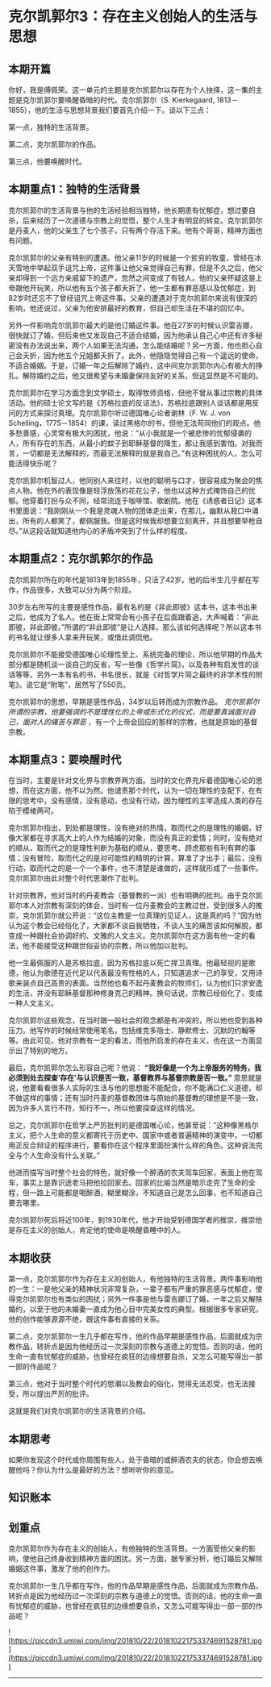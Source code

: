 # 克尔凯郭尔3：存在主义创始人的生活与思想

## 本期开篇

你好，我是傅佩荣。这一单元的主题是克尔凯郭尔以存在为个人抉择，这一集的主题是克尔凯郭尔要唤醒昏暗的时代。克尔凯郭尔（S. Kierkegaard, 1813－1855），他的生活与思想背景我们要首先介绍一下。谈以下三点：

第一点，独特的生活背景。

第二点，克尔凯郭尔的作品。

第三点，他要唤醒时代。

## 本期重点1：独特的生活背景

克尔凯郭尔的生活背景与他的生活经验相当独特，他长期患有忧郁症，想过要自杀，后来经历了一次道德与宗教上的觉悟，整个人生才有明显的转变。克尔凯郭尔是丹麦人，他的父亲生了七个孩子，只有两个存活下来。他有个哥哥，精神方面也有问题。

克尔凯郭尔的父亲有特别的遭遇。他父亲11岁的时候是一个贫穷的牧童，曾经在冰天雪地中举起双手诅咒上帝，这件事让他父亲觉得自己有罪，但是不久之后，他父亲却得到一个远方亲戚留下的遗产，忽然之间变成了有钱人。他的父亲怀疑这是上帝跟他开玩笑，所以他有五个孩子都夭折了，他一生都有罪恶感以及忧郁症，到82岁时还忘不了曾经诅咒上帝这件事。父亲的遭遇对于克尔凯郭尔来说有很深的影响，他还说过，父亲为他安排最好的教育，但自己却生活在不堪的回忆中。

另外一件影响克尔凯郭尔最大的是他订婚这件事。他在27岁的时候认识雷吉娜，很快就订了婚，但后来他又发现自己不适合结婚，因为他承认自己心中还有许多秘密没有办法说出来，两个人如果无法沟通，怎么能结婚呢？另一方面，他也担心自己会夭折，因为他五个兄姐都夭折了。此外，他隐隐觉得自己有一个遥远的使命，不适合婚姻。于是，订婚一年之后解除了婚约，这中间克尔凯郭尔内心有极大的挣扎。解除婚约之后，他又很希望与未婚妻保持友好的关系，但这显然是不可能的。

克尔凯郭尔在学习方面念到文学硕士，取得牧师资格，但他不曾从事过宗教的具体活动。他的硕士论文写的是《苏格拉底的反诘法》，苏格拉底跟别人谈话都是用反问的方式来探讨真理。克尔凯郭尔听过德国唯心论者谢林（F. W. J. von Schelling，1775－1854）的课，读过黑格尔的书，但他无法苟同他们的观点。他多愁善感，心灵常有极大的困扰，他说：“从小我就是一个被悲惨的忧郁侵袭的人，所有存在的东西，从最小的蚊子到耶稣基督的降生，都让我感到害怕。对我而言，一切都是无法解释的，而最无法解释的就是我自己。”有这种困扰的人，怎么可能活得快乐呢？

克尔凯郭尔机智过人，他同别人来往时，以他的聪明与口才，很容易成为聚会的焦点人物。他在外的表现像是轻浮放荡的花花公子，他也以这种方式掩饰自己的忧郁。他穿着打扮与众不同，经常流连于咖啡馆、歌剧院。他在《诱惑者日记》这本书里面说：“我刚刚从一个我是灵魂人物的团体走出来，在那儿，幽默从我口中涌出，所有的人都笑了，都佩服我。但是这时候我却想要立刻离开，并且想要举枪自尽。”从这段话就知道他内心的矛盾冲突到了什么样的程度。

## 本期重点2：克尔凯郭尔的作品

克尔凯郭尔所在的年代是1813年到1855年，只活了42岁。他的后半生几乎都在写作，作品很多，大致可以分为两个阶段。

30岁左右所写的主要是感性作品，最有名的是《非此即彼》这本书，这本书出来之后，他成为了名人。他在街上常常会有小孩子在后面跟着追，大声喊着：“非此即彼，非此即彼。”所谓的“非此即彼”是让人选择，那么该如何选择呢？所以这本书的书名就让很多人拿来开玩笑，或借此调侃他。

克尔凯郭尔不能接受德国唯心论理性至上、系统完备的理论，所以他早期的作品大部分都是随机谈一谈自己的反省，写一些像《哲学片简》，以及各种有启发性的谈话等等。另外一本有名的书，书名很长，就是《对哲学片简之最终的非学术性的附笔》。说它是“附笔”，居然写了550页。

克尔凯郭尔的思想，早期是感性作品，34岁以后转而成为宗教作品。 *克尔凯郭尔所谓的宗教，他要强调的不是理性化的上帝或形式化的仪式，而是要真诚面对自己，面对人的痛苦与罪恶* ，有一个上帝会回应的那样的宗教，也就是原始的基督宗教。

## 本期重点3：要唤醒时代

在当时，主要是针对文化界与宗教界两方面。当时的文化界充斥着德国唯心论的思想，而在这方面，他不以为然。他谴责那个时代，认为一切在理性的支配下，在有限的思考中，没有感情，没有感动，也没有行动，因为理性的主宰造成人类的存在陷于模棱两可。

克尔凯郭尔指出，到处都是理性，没有绝对的热情，取而代之的是理性的婚姻，好像大家都在寻求高大上的人作为结婚的对象，而没有真正的爱情；同时，没有绝对的顺从，取而代之的是理性判断为基础的顺从，要思考、顾虑那些有利有弊的事情；没有冒险，取而代之的是对可能性的精明的计算，算准了才出手；最后，没有行动，取而代之的是一个一个事件，也不清楚是谁做的，这样就形成了一些事件。克尔凯郭尔由此对整个时代思潮作了批判。

针对宗教界，他对当时的丹麦教会（基督教的一派）也有明确的批判。由于克尔凯郭尔本人对宗教有深刻的体会，当时有一位丹麦教会的主教过世，受到很多人的推崇，克尔凯郭尔就公开说：“这位主教是一位真理的见证人，这是真的吗？”因为他认为这个教会已经俗化了，大家都不谈自我牺牲，不谈人生的痛苦该如何解脱，都变成一种跟社会协调好的、文雅的人文主义。克尔凯郭尔在这方面有他一定的看法，他不能接受这种跟世俗妥协的宗教，所以他加以批判。

他一生最佩服的人是苏格拉底，因为苏格拉底以死亡捍卫真理。他最轻视的是歌德，他认为歌德在近代足以代表最没有性格的人，只知道追求一己的享受，又用诗歌来装点自己高贵的表面。当然他也看不起丹麦教会的牧师们，认为他们只求安逸的生活，并没有耶稣基督那种修身克己的精神。换句话说，宗教已经俗化了，变成一种人文主义。

克尔凯郭尔这些观念，在当时跟一般社会的观念都是有冲突的，所以他也受到各种压力。他写作的时候经常使用笔名，包括维克多隐士、静默修士、沉默的约翰等等。由此可见，他对宗教有一定的看法，而他所启发的存在主义，也在这一方面显示出了特别的地方。

最后，克尔凯郭尔怎么形容自己呢？他说： **“我好像是一个为上帝服务的特务，我必须到处去探查‘存在’与认识是否一致，基督教界与基督宗教是否一致。”** 意思就是说，他要看看很多人实际的生活与他的思想能不能配合，你不能满口仁义道德，却不做这样的事情；还有当时丹麦的基督教团体与原始的基督教的理想是不是一致，因为许多人言行不符，知行不一，所以他要探查这样的情况。

总之，克尔凯郭尔在哲学上严厉批判的是德国唯心论，他甚至说：“这种像黑格尔主义，把个人生命的意义都寄托于历史中、国家中或者普遍精神的演变中，一切都用正反合辩证的程序进行，要看你在这个程序里面扮演什么样的角色。这种说法完全与个人生命没有什么关联。”

他进而描写当时整个社会的特色，就好像一个醉酒的农夫驾车回家，表面上他在驾车，事实上是靠识途老马把他拉回家去。回家的比喻当然是暗示走完了生命的全程，但一路上可能都是喝醉酒，糊里糊涂，不知道自己是怎么回事，也不知道自己要去哪里。

克尔凯郭尔死后将近100年，到1930年代，他才开始受到德国学者的推崇，推崇他是存在主义的创始人，肯定他的使命是唤醒昏睡中的人。

## 本期收获

第一点，克尔凯郭尔作为存在主义的创始人，有他独特的生活背景。两件事影响他的一生：一是他父亲的精神状况非常复杂，一辈子都有严重的罪恶感与忧郁症，使得克尔凯郭尔也有类似的困扰；另外一件事是他与雷吉娜订了婚，一年之后又解除婚约，以至于他的未婚妻一直成为他心目中完美女性的典型。根据很多专家研究，他的创作能够源源不绝，跟这件事有直接的关系。

第二点，克尔凯郭尔一生几乎都在写作，他的作品早期是感性作品，后面就成为宗教作品，转折点是因为他经历过一次深刻的宗教与道德上的觉悟。否则的话，他的生命一直有忧郁症的威胁，也曾经在疯狂的边缘想要自杀，又怎么可能写得出一部一部的作品呢？

第三点，他对于当时整个时代的思潮以及教会的俗化，觉得无法忍受，也无法接受，所以提出严厉的批评。

这就是我们对克尔凯郭尔的生活背景的介绍。

## 本期思考

如果你发现这个时代或你周围有些人，处于昏暗的或醉酒农夫的状态，你会想去唤醒他吗？你认为什么是最好的方法？想听听你的意见。

## 知识账本

## 划重点

克尔凯郭尔作为存在主义的创始人，有他独特的生活背景。一方面受他父亲的影响，使他自己终身收到精神方面的困扰。另一方面，据专家分析，他订婚后又解除婚姻这件事，激发了他的创作力。

克尔凯郭尔一生几乎都在写作，他的作品早期是感性作品，后面就成为宗教作品，转折点是因为他经历过一次深刻的宗教与道德上的觉悟。否则的话，他的生命一直有忧郁症的威胁，也曾经在疯狂的边缘想要自杀，又怎么可能写得出一部一部的作品呢？

![https://piccdn3.umiwi.com/img/201810/22/201810221753374691528781.jpg](https://piccdn3.umiwi.com/img/201810/22/201810221753374691528781.jpg)

---
